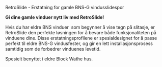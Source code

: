 <!-- Edit this file to change the product description -->

<p>RetroSlide - Erstatning for gamle BNS-G vindusslidespor</p>
<p><strong>Gi dine gamle vinduer nytt liv med RetroSlide!</strong></p>
<p>Hvis du har eldre BNS vinduer  som begynner å vise tegn på slitasje, er RetroSlide den perfekte løsningen for å bevare både funksjonaliteten på vinduene dine. Disse erstatningsprofilene er spesialdesignet for å passe perfekt til eldre BNS-G vindusfester, og gir en lett installasjonsprosess samtidig som de forbedrer vinduenes levetid.</p>
<p>Spesielt benyttet i eldre Block Wathe hus.<strong></strong></p>
<ul></ul>
<p> </p>